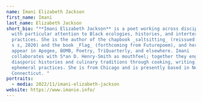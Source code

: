 ```yaml
---
name: Imani Elizabeth Jackson
first_name: Imani
last_name: Elizabeth Jackson
short_bio: "**Imani Elizabeth Jackson** is a poet working across disciplines,
  with particular attention to Black ecologies, histories, and intertextual
  practices. She is the author of the chapbook _saltsitting_ (reissued by g l o
  s s, 2020) and the book _Flag_ (forthcoming from Futurepoem), and her writings
  appear in Apogee, BOMB, Poetry, TriQuarterly, and elsewhere. Imani
  collaborates with S*an D. Henry-Smith as mouthfeel; together they engage Black
  diasporic histories and culinary traditions through cooking, writing, and
  ephemeral practices. She is from Chicago and is presently based in New Haven,
  Connecticut. "
portraits:
  - media: 2022/11/imani-elizabeth-jackson
website: https://www.imanie.info/
---
```

